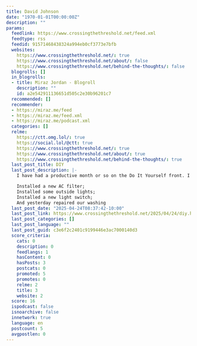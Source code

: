 ```yaml
---
title: David Johnson
date: "1970-01-01T00:00:00Z"
description: ""
params:
  feedlink: https://www.crossingthethreshold.net/feed.xml
  feedtype: rss
  feedid: 91571468438324a994eb0cf3773e7bfb
  websites:
    https://www.crossingthethreshold.net/: true
    https://www.crossingthethreshold.net/about/: false
    https://www.crossingthethreshold.net/behind-the-thoughts/: false
  blogrolls: []
  in_blogrolls:
  - title: Miraz Jordan - Blogroll
    description: ""
    id: a2e542911136651d505c2e30b96201c7
  recommended: []
  recommender:
  - https://miraz.me/feed
  - https://miraz.me/feed.xml
  - https://miraz.me/podcast.xml
  categories: []
  relme:
    https://ctt.omg.lol/: true
    https://social.lol/@ctt: true
    https://www.crossingthethreshold.net/: true
    https://www.crossingthethreshold.net/about/: true
    https://www.crossingthethreshold.net/behind-the-thoughts/: true
  last_post_title: DIY
  last_post_description: |-
    I have had a productive month or so on the Do It Yourself front. I have,

    Installed a new AC filter;
    Installed some outside lights;
    Installed a new light switch;
    And yesterday repaired our washing
  last_post_date: "2025-04-24T08:37:42-10:00"
  last_post_link: https://www.crossingthethreshold.net/2025/04/24/diy.html
  last_post_categories: []
  last_post_language: ""
  last_post_guid: c3e6f2c2401c9199446e3ac7000140d3
  score_criteria:
    cats: 0
    description: 0
    feedlangs: 1
    hasContent: 0
    hasPosts: 3
    postcats: 0
    promoted: 5
    promotes: 0
    relme: 2
    title: 3
    website: 2
  score: 16
  ispodcast: false
  isnoarchive: false
  innetwork: true
  language: en
  postcount: 5
  avgpostlen: 0
---
```

